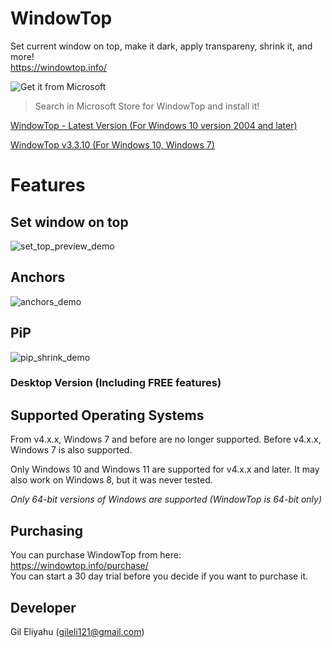 # WindowTop
Set current window on top, make it dark, apply transpareny, shrink it, and more!  
https://windowtop.info/

![Get it from Microsoft](https://user-images.githubusercontent.com/17680514/127212538-33dcdab6-c3e2-4a13-97c6-d8cfa648b9dd.png)

> Search in Microsoft Store for WindowTop and install it!

[WindowTop - Latest Version (For Windows 10 version 2004 and later)](https://github.com/gileli121/WindowTop/releases/latest) 

[WindowTop v3.3.10 (For Windows 10, Windows 7)](https://github.com/gileli121/WindowTop/releases/v3.3.10) 


# Features

## Set window on top
![set_top_preview_demo](https://user-images.githubusercontent.com/17680514/147696937-fb742ddf-6c2d-4da4-a265-dca29a6465d4.gif)

## Anchors
![anchors_demo](https://user-images.githubusercontent.com/17680514/148513474-4ddbeee7-3a34-4c6d-96cb-e2aae0934688.gif)

## PiP
![pip_shrink_demo](https://user-images.githubusercontent.com/17680514/148619398-b3bae0bb-8585-47b8-be47-a63ed20ce699.gif)



### Desktop Version (Including FREE features)




## Supported Operating Systems
From v4.x.x, Windows 7 and before are no longer supported.
Before v4.x.x, Windows 7 is also supported.

Only Windows 10 and Windows 11 are supported for v4.x.x and later.
It may also work on Windows 8, but it was never tested.

*Only 64-bit versions of Windows are supported (WindowTop is 64-bit only)*

## Purchasing
You can purchase WindowTop from here:  
https://windowtop.info/purchase/  
You can start a 30 day trial before you decide if you want to purchase it.

## Developer
Gil Eliyahu (gileli121@gmail.com)

